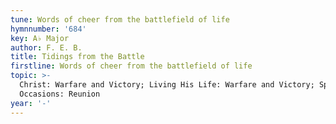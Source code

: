 ```yaml
---
tune: Words of cheer from the battlefield of life
hymnnumber: '684'
key: A♭ Major
author: F. E. B.
title: Tidings from the Battle
firstline: Words of cheer from the battlefield of life
topic: >-
  Christ: Warfare and Victory; Living His Life: Warfare and Victory; Special
  Occasions: Reunion
year: '-'
---
```

